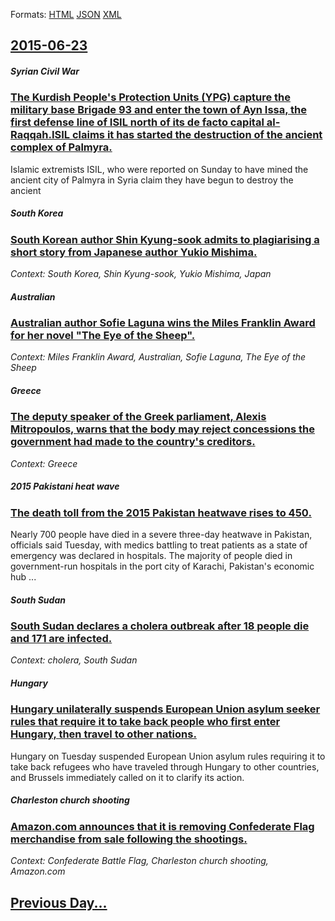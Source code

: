 
Formats: [HTML](2015/06/23/index.html)  [JSON](2015/06/23/index.json)  [XML](2015/06/23/index.xml)  

## [2015-06-23](/news/2015/06/23/index.md)

##### Syrian Civil War
### [ The Kurdish People's Protection Units (YPG) capture the military base Brigade 93 and enter the town of Ayn Issa, the first defense line of ISIL north of its de facto capital al-Raqqah.ISIL claims it has started the destruction of the ancient complex of Palmyra. ](/news/2015/06/23/the-kurdish-people-s-protection-units-ypg-capture-the-military-base-brigade-93-and-enter-the-town-of-ayn-issa-the-first-defense-line-of.md)
Islamic extremists ISIL, who were reported on Sunday to have mined the ancient city of Palmyra in Syria claim they have begun to destroy the ancient

##### South Korea
### [South Korean author Shin Kyung-sook admits to plagiarising a short story from Japanese author Yukio Mishima. ](/news/2015/06/23/south-korean-author-shin-kyung-sook-admits-to-plagiarising-a-short-story-from-japanese-author-yukio-mishima.md)
_Context: South Korea, Shin Kyung-sook, Yukio Mishima, Japan_

##### Australian
### [Australian author Sofie Laguna wins the Miles Franklin Award for her novel "The Eye of the Sheep". ](/news/2015/06/23/australian-author-sofie-laguna-wins-the-miles-franklin-award-for-her-novel-the-eye-of-the-sheep.md)
_Context: Miles Franklin Award, Australian, Sofie Laguna, The Eye of the Sheep_

##### Greece
### [The deputy speaker of the Greek parliament, Alexis Mitropoulos, warns that the body may reject concessions the government had made to the country's creditors. ](/news/2015/06/23/the-deputy-speaker-of-the-greek-parliament-alexis-mitropoulos-warns-that-the-body-may-reject-concessions-the-government-had-made-to-the-co.md)
_Context: Greece_

##### 2015 Pakistani heat wave
### [The death toll from the 2015 Pakistan heatwave rises to 450. ](/news/2015/06/23/the-death-toll-from-the-2015-pakistan-heatwave-rises-to-450.md)
Nearly 700 people have died in a severe three-day heatwave in Pakistan, officials said Tuesday, with medics battling to treat patients as a state of emergency was declared in hospitals. The majority of people died in government-run hospitals in the port city of Karachi, Pakistan&#x27;s economic hub ...

##### South Sudan
### [South Sudan declares a cholera outbreak after 18 people die and 171 are infected. ](/news/2015/06/23/south-sudan-declares-a-cholera-outbreak-after-18-people-die-and-171-are-infected.md)
_Context: cholera, South Sudan_

##### Hungary
### [Hungary unilaterally suspends European Union asylum seeker rules that require it to take back people who first enter Hungary, then travel to other nations. ](/news/2015/06/23/hungary-unilaterally-suspends-european-union-asylum-seeker-rules-that-require-it-to-take-back-people-who-first-enter-hungary-then-travel-to.md)
Hungary on Tuesday suspended European Union asylum rules requiring it to take back refugees who have traveled through Hungary to other countries, and Brussels immediately called on it to clarify its action.

##### Charleston church shooting
### [Amazon.com announces that it is removing Confederate Flag merchandise from sale following the shootings. ](/news/2015/06/23/amazon-com-announces-that-it-is-removing-confederate-flag-merchandise-from-sale-following-the-shootings.md)
_Context: Confederate Battle Flag, Charleston church shooting, Amazon.com_

## [Previous Day...](/news/2015/06/22/index.md)

